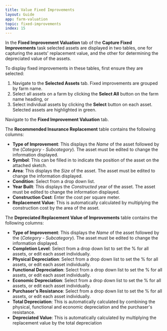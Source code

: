 ```yaml
---
title: Value Fixed Improvements
layout: Guide
app: farm-valuation
topic: fixed-improvements
index: 15
---
```


In the **Fixed Improvement Valuation** tab of the **Capture Fixed Improvements** task selected assets are displayed in two tables, one for capturing the assets' replacement value, and the other for determining the depreciated value of the assets.

To display fixed improvements in these tables, first ensure they are selected:

1. Navigate to the **Selected Assets** tab. Fixed improvements are grouped by farm name.
2. Select all assets on a farm by clicking the **Select All** button on the farm name heading, or
3. Select individual assets by clicking the **Select** button on each asset. Selected assets are highlighted in green.

Navigate to the **Fixed Improvement Valuation** tab.

The **Recommended Insurance Replacement** table contains the following columns:

- **Type of Improvement**: This displays the *Name* of the asset followed by the (*Category* - *Subcategory*). The asset must be edited to change the information displayed.
- **Symbol**: This can be filled in to indicate the position of the asset on the attached sketch.
- **Area**: This displays the *Size* of the asset. The asset must be edited to change the information displayed.
- **Condition**: Select from a drop down list.
- **Year Built**: This displays the *Constructed* year of the asset. The asset must be edited to change the information displayed.
- **Construction Cost**: Enter the cost per square meter.
- **Replacement Value**: This is automatically calculated by multiplying the construction cost by the area of the asset.

The **Depreciated Replacement Value of Improvements** table contains the following columns:

- **Type of Improvement**: This displays the *Name* of the asset followed by the (*Category* - *Subcategory*). The asset must be edited to change the information displayed.
- **Completion Level**: Select from a drop down list to set the % for all assets, or edit each asset individually.
- **Physical Depreciation**: Select from a drop down list to set the % for all assets, or edit each asset individually.
- **Functional Depreciation**: Select from a drop down list to set the % for all assets, or edit each asset individually.
- **Economic Depreciation**: Select from a drop down list to set the % for all assets, or edit each asset individually.
- **Purchaser's Resistance**: Select from a drop down list to set the % for all assets, or edit each asset individually.
- **Total Depreciation**: This is automatically calculated by combining the physical, functional and economic depreciation and the purchaser's resistance.
- **Depreciated Value**: This is automatically calculated by multiplying the replacement value by the total depreciation